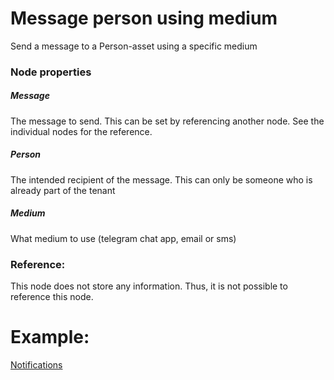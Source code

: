 # Message person using medium
Send a message to a Person-asset using a specific medium
### Node properties
##### Message
The message to send. This can be set by referencing another node. See the individual nodes for the reference.
##### Person
The intended recipient of the message. This can only be someone who is already part of the tenant
##### Medium
What medium to use (telegram chat app, email or sms)

### Reference:
This node does not store any information. Thus, it is not possible to reference this node.

# Example:
[Notifications](https://github.com/conneqtDocumentation/connectDocumentation/blob/main/Nodes/Examples/Notifications.md)
